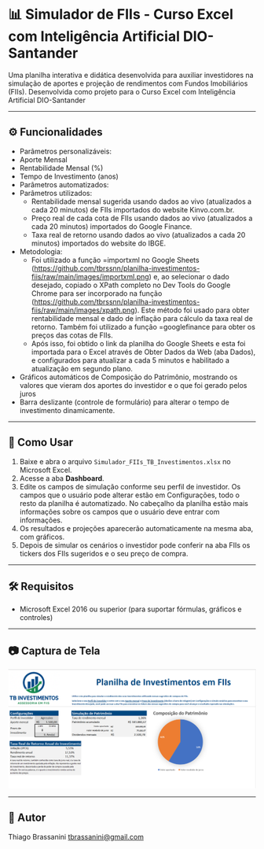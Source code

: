 # 📊 Simulador de FIIs - Curso Excel com Inteligência Artificial DIO-Santander

Uma planilha interativa e didática desenvolvida para auxiliar investidores na simulação de aportes e projeção de rendimentos com Fundos Imobiliários (FIIs).
Desenvolvida como projeto para o Curso Excel com Inteligência Artificial DIO-Santander

---

## ⚙️ Funcionalidades

-  Parâmetros personalizáveis:
  - Aporte Mensal
  - Rentabilidade Mensal (%)
  - Tempo de Investimento (anos)
-  Parâmetros automatizados:
  - Parâmetros utilizados:
      - Rentabilidade mensal sugerida usando dados ao vivo (atualizados a cada 20 minutos) de FIIs importados do website Kinvo.com.br.
      - Preço real de cada cota de FIIs usando dados ao vivo (atualizados a cada 20 minutos) importados do Google Finance.
      - Taxa real de retorno usando dados ao vivo (atualizados a cada 20 minutos) importados do website do IBGE.
  - Metodologia:
      - Foi utilizado a função =importxml no Google Sheets (https://github.com/tbrssnn/planilha-investimentos-fiis/raw/main/images/importxml.png) e, ao selecionar o dado desejado, copiado o XPath completo no Dev Tools do Google Chrome para ser incorporado na função (https://github.com/tbrssnn/planilha-investimentos-fiis/raw/main/images/xpath.png). Este método foi usado para obter rentabilidade mensal e dado de inflação para cálculo da taxa real de retorno. Também foi utilizado a função =googlefinance para obter os preços das cotas de FIIs.
      - Após isso, foi obtido o link da planilha do Google Sheets e esta foi importada para o Excel através de Obter Dados da Web (aba Dados), e configurados para atualizar a cada 5 minutos e habilitado a atualização em segundo plano.
- Gráficos automáticos de Composição do Patrimônio, mostrando os valores que vieram dos aportes do investidor e o que foi gerado pelos juros
- Barra deslizante (controle de formulário) para alterar o tempo de investimento dinamicamente.

---

## 🧾 Como Usar

1. Baixe e abra o arquivo `Simulador_FIIs_TB_Investimentos.xlsx` no Microsoft Excel.
2. Acesse a aba **Dashboard**.
3. Edite os campos de simulação conforme seu perfil de investidor. Os campos que o usuário pode alterar estão em Configurações, todo o resto da planilha é automatizado. No cabeçalho da planilha estão mais informações sobre os campos que o usuário deve entrar com informações.
4. Os resultados e projeções aparecerão automaticamente na mesma aba, com gráficos.
5. Depois de simular os cenários o investidor pode conferir na aba FIIs os tickers dos FIIs sugeridos e o seu preço de compra.

---

## 🛠️ Requisitos

- Microsoft Excel 2016 ou superior (para suportar fórmulas, gráficos e controles)


---

## 📷 Captura de Tela 

![Exemplo da planilha](images/planilha.png)

---




## 🧠 Autor

Thiago Brassanini
tbrassanini@gmail.com
